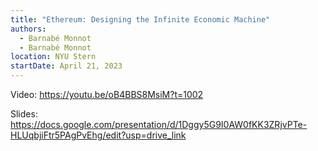 ```yaml
---
title: "Ethereum: Designing the Infinite Economic Machine"
authors:
  - Barnabé Monnot
  - Barnabé Monnot
location: NYU Stern
startDate: April 21, 2023
---
```


Video: <https://youtu.be/oB4BBS8MsiM?t=1002>

Slides: <https://docs.google.com/presentation/d/1Dggy5G9I0AW0fKK3ZRjvPTe-HLUqbjiFtr5PAgPvEhg/edit?usp=drive_link>
